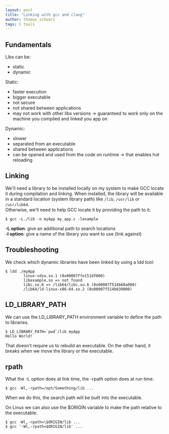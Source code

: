 ```yaml
---
layout: post
title: "Linking with gcc and clang"
author: thomas_schwarz
tags: C tools
---
```


## Fundamentals

Libs can be:
- static
- dynamic

Static:
- faster execution
- bigger executable
- not secure
- not shared between applications
- may not work with other libs versions -> guaranteed to work only on the machine you compiled and linked you app on

Dynamic:
- slower
- separated from an executable
- shared between applications
- can be opened and used from the code on runtime -> that enables hot reloading

## Linking

We'll need a library to be installed locally on my system to make GCC locate it during compilation and linking. 
When installed, the library will be available in a standard location (system library path) like `/lib`, `/usr/lib` or `/usr/lib64`.\
Otherwise, we'll need to help GCC locate it by providing the path to it:

```shell
$ gcc -L./lib -o myApp my_app.c -lexample
```

**-L option**: give an additional path to search locations\
**-l option**: give a name of the library you want to use (link against)

## Troubleshooting

We check which dynamic libraries have been linked by using a ldd tool:

```shell
$ ldd ./myApp
        linux-vdso.so.1 (0x00007ffe151df000)
        libexample.so => not found
        libc.so.6 => /lib64/libc.so.6 (0x00007f514b60a000)
        /lib64/ld-linux-x86-64.so.2 (0x00007f514b839000)
```

## LD_LIBRARY_PATH

We can use the LD_LIBRARY_PATH environment variable to define the path to libraries.

```shell
$ LD_LIBRARY_PATH=`pwd`/lib myApp
Hello World!
```

That doesn't require us to rebuild an executable.
On the other hand, it breaks when we move the library or the executable.

## rpath

What the -L option does at link time, the -rpath option does at run time.

```shell
$ gcc -Wl,-rpath=/opt/Something/lib ...
```

When we do this, the search path will be built into the executable.

On Linux we can also use the $ORIGIN variable to make the path relative to the executable:

```shell
$ gcc -Wl,-rpath=\$ORIGIN/lib ...
$ gcc '-Wl,-rpath=$ORIGIN/lib' ...
```



